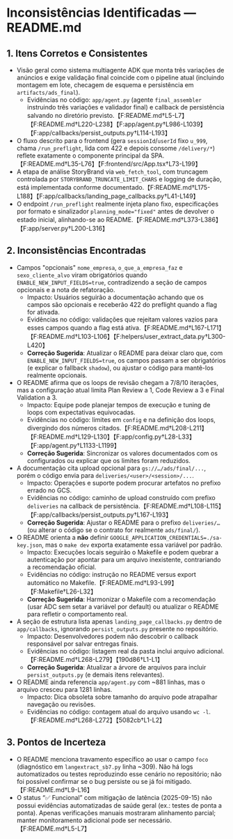 # Inconsistências Identificadas — README.md

## 1. Itens Corretos e Consistentes
- Visão geral como sistema multiagente ADK que monta três variações de anúncios e exige validação final coincide com o pipeline atual (incluindo montagem em lote, checagem de esquema e persistência em `artifacts/ads_final`).
  - Evidências no código: `app/agent.py` (agente `final_assembler` instruindo três variações e validador final) e callback de persistência salvando no diretório previsto.【F:README.md†L5-L7】【F:README.md†L220-L238】【F:app/agent.py†L986-L1039】【F:app/callbacks/persist_outputs.py†L114-L193】
- O fluxo descrito para o frontend (gera `sessionId`/`userId` fixo `u_999`, chama `/run_preflight`, lida com 422 e depois consome `/delivery/*`) reflete exatamente o componente principal da SPA.【F:README.md†L35-L76】【F:frontend/src/App.tsx†L73-L199】
- A etapa de análise StoryBrand via `web_fetch_tool`, com truncagem controlada por `STORYBRAND_TRUNCATE_LIMIT_CHARS` e logging de duração, está implementada conforme documentado.【F:README.md†L175-L188】【F:app/callbacks/landing_page_callbacks.py†L41-L149】
- O endpoint `/run_preflight` realmente injeta plano fixo, especificações por formato e sinalizador `planning_mode="fixed"` antes de devolver o estado inicial, alinhando-se ao README.【F:README.md†L373-L386】【F:app/server.py†L200-L316】

## 2. Inconsistências Encontradas
- Campos "opcionais" `nome_empresa`, `o_que_a_empresa_faz` e `sexo_cliente_alvo` viram obrigatórios quando `ENABLE_NEW_INPUT_FIELDS=true`, contradizendo a seção de campos opcionais e a nota de refatoração.
  - Impacto: Usuários seguirão a documentação achando que os campos são opcionais e receberão 422 do preflight quando a flag for ativada.
  - Evidências no código: validações que rejeitam valores vazios para esses campos quando a flag está ativa.【F:README.md†L167-L171】【F:README.md†L103-L106】【F:helpers/user_extract_data.py†L300-L420】
  - **Correção Sugerida**: Atualizar o README para deixar claro que, com `ENABLE_NEW_INPUT_FIELDS=true`, os campos passam a ser obrigatórios (e explicar o fallback `shadow`), ou ajustar o código para mantê-los realmente opcionais.
- O README afirma que os loops de revisão chegam a 7/8/10 iterações, mas a configuração atual limita Plan Review a 1, Code Review a 3 e Final Validation a 3.
  - Impacto: Equipe pode planejar tempos de execução e tuning de loops com expectativas equivocadas.
  - Evidências no código: limites em `config` e na definição dos loops, divergindo dos números citados.【F:README.md†L208-L211】【F:README.md†L129-L130】【F:app/config.py†L28-L33】【F:app/agent.py†L1133-L1199】
  - **Correção Sugerida**: Sincronizar os valores documentados com os configurados ou explicar que os limites foram reduzidos.
- A documentação cita upload opcional para `gs://…/ads/final/...`, porém o código envia para `deliveries/<user>/<session>/...`.
  - Impacto: Operações e suporte podem procurar artefatos no prefixo errado no GCS.
  - Evidências no código: caminho de upload construído com prefixo `deliveries` na callback de persistência.【F:README.md†L108-L115】【F:app/callbacks/persist_outputs.py†L167-L193】
  - **Correção Sugerida**: Ajustar o README para o prefixo `deliveries/…` (ou alterar o código se o contrato for realmente `ads/final/`).
- O README orienta a **não** definir `GOOGLE_APPLICATION_CREDENTIALS=./sa-key.json`, mas o `make dev` exporta exatamente essa variável por padrão.
  - Impacto: Execuções locais seguirão o Makefile e podem quebrar a autenticação por apontar para um arquivo inexistente, contrariando a recomendação oficial.
  - Evidências no código: instrução no README versus export automático no Makefile.【F:README.md†L93-L99】【F:Makefile†L26-L32】
  - **Correção Sugerida**: Harmonizar o Makefile com a recomendação (usar ADC sem setar a variável por default) ou atualizar o README para refletir o comportamento real.
- A seção de estrutura lista apenas `landing_page_callbacks.py` dentro de `app/callbacks`, ignorando `persist_outputs.py` presente no repositório.
  - Impacto: Desenvolvedores podem não descobrir o callback responsável por salvar entregas finais.
  - Evidências no código: listagem real da pasta inclui arquivo adicional.【F:README.md†L268-L279】【190d86†L1-L1】
  - **Correção Sugerida**: Atualizar a árvore de arquivos para incluir `persist_outputs.py` (e demais itens relevantes).
- O README ainda referencia `app/agent.py` com ~881 linhas, mas o arquivo cresceu para 1281 linhas.
  - Impacto: Dica obsoleta sobre tamanho do arquivo pode atrapalhar navegação ou revisões.
  - Evidências no código: contagem atual do arquivo usando `wc -l`.【F:README.md†L268-L272】【5082cb†L1-L2】

## 3. Pontos de Incerteza
- O README menciona travamento específico ao usar o campo `foco` (diagnóstico em `langextract_sb7.py` linha ~309). Não há logs automatizados ou testes reproduzindo esse cenário no repositório; não foi possível confirmar se o bug persiste ou se já foi mitigado.【F:README.md†L9-L16】
- O status “✅ Funcional” com mitigação de latência (2025-09-15) não possui evidências automatizadas de saúde geral (ex.: testes de ponta a ponta). Apenas verificações manuais mostraram alinhamento parcial; manter monitoramento adicional pode ser necessário.【F:README.md†L5-L7】
